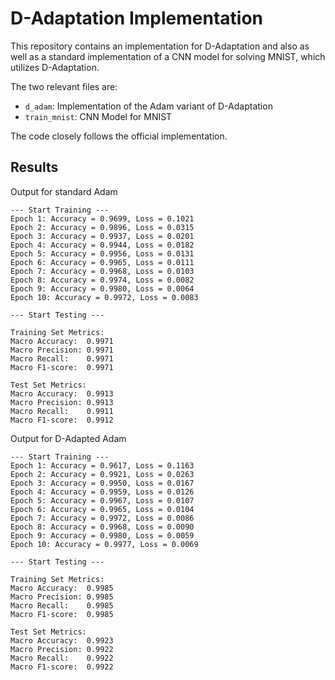 # D-Adaptation Implementation

This repository contains an implementation for D-Adaptation and also
as well as a standard implementation of a CNN model for solving MNIST,
which utilizes D-Adaptation.

The two relevant files are:

-   `d_adam`: Implementation of the Adam variant of D-Adaptation
-   `train_mnist`: CNN Model for MNIST

The code closely follows the official implementation.

## Results

Output for standard Adam

```
--- Start Training ---
Epoch 1: Accuracy = 0.9699, Loss = 0.1021
Epoch 2: Accuracy = 0.9896, Loss = 0.0315
Epoch 3: Accuracy = 0.9937, Loss = 0.0201
Epoch 4: Accuracy = 0.9944, Loss = 0.0182
Epoch 5: Accuracy = 0.9956, Loss = 0.0131
Epoch 6: Accuracy = 0.9965, Loss = 0.0111
Epoch 7: Accuracy = 0.9968, Loss = 0.0103
Epoch 8: Accuracy = 0.9974, Loss = 0.0082
Epoch 9: Accuracy = 0.9980, Loss = 0.0064
Epoch 10: Accuracy = 0.9972, Loss = 0.0083

--- Start Testing ---

Training Set Metrics:
Macro Accuracy:  0.9971
Macro Precision: 0.9971
Macro Recall:    0.9971
Macro F1-score:  0.9971

Test Set Metrics:
Macro Accuracy:  0.9913
Macro Precision: 0.9913
Macro Recall:    0.9911
Macro F1-score:  0.9912
```

Output for D-Adapted Adam

```
--- Start Training ---
Epoch 1: Accuracy = 0.9617, Loss = 0.1163
Epoch 2: Accuracy = 0.9921, Loss = 0.0263
Epoch 3: Accuracy = 0.9950, Loss = 0.0167
Epoch 4: Accuracy = 0.9959, Loss = 0.0126
Epoch 5: Accuracy = 0.9967, Loss = 0.0107
Epoch 6: Accuracy = 0.9965, Loss = 0.0104
Epoch 7: Accuracy = 0.9972, Loss = 0.0086
Epoch 8: Accuracy = 0.9968, Loss = 0.0090
Epoch 9: Accuracy = 0.9980, Loss = 0.0059
Epoch 10: Accuracy = 0.9977, Loss = 0.0069

--- Start Testing ---

Training Set Metrics:
Macro Accuracy:  0.9985
Macro Precision: 0.9985
Macro Recall:    0.9985
Macro F1-score:  0.9985

Test Set Metrics:
Macro Accuracy:  0.9923
Macro Precision: 0.9922
Macro Recall:    0.9922
Macro F1-score:  0.9922
```

